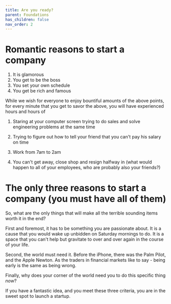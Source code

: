 ```yaml
---
title: Are you ready?
parent: Foundations
has_children: false
nav_order: 2
---
```


# Romantic reasons to start a company

1. It is glamorous
2. You get to be the boss
3. You set your own schedule
4. You get be rich and famous

While we wish for everyone to enjoy bountiful amounts of the above points, for every minute that you get to savor the above, you will have experienced hours and hours of

1. Staring at your computer screen trying to do sales and solve engineering problems at the same time

2. Trying to figure out how to tell your friend that you can't pay his salary on time

3. Work from 7am to 2am

4. You can't get away, close shop and resign halfway in (what would happen to all of your employees, who are probably also your friends?)

# The only three reasons to start a company (you must have all of them)

So, what are the only things that will make all the terrible sounding items worth it in the end?

First and foremost, it has to be something you are passionate about. It is a cause that you would wake up unbidden on Saturday mornings to do. It is a space that you can't help but gravitate to over and over again in the course of your life. 

Second, the world must need it. Before the iPhone, there was the Palm Pilot, and the Apple Newton. As the traders in financial markets like to say - being early is the same as being wrong.

Finally, why does your corner of the world need you to do this specific thing *now*?

If you have a fantastic idea, and you meet these three criteria, you are in the sweet spot to launch a startup. 